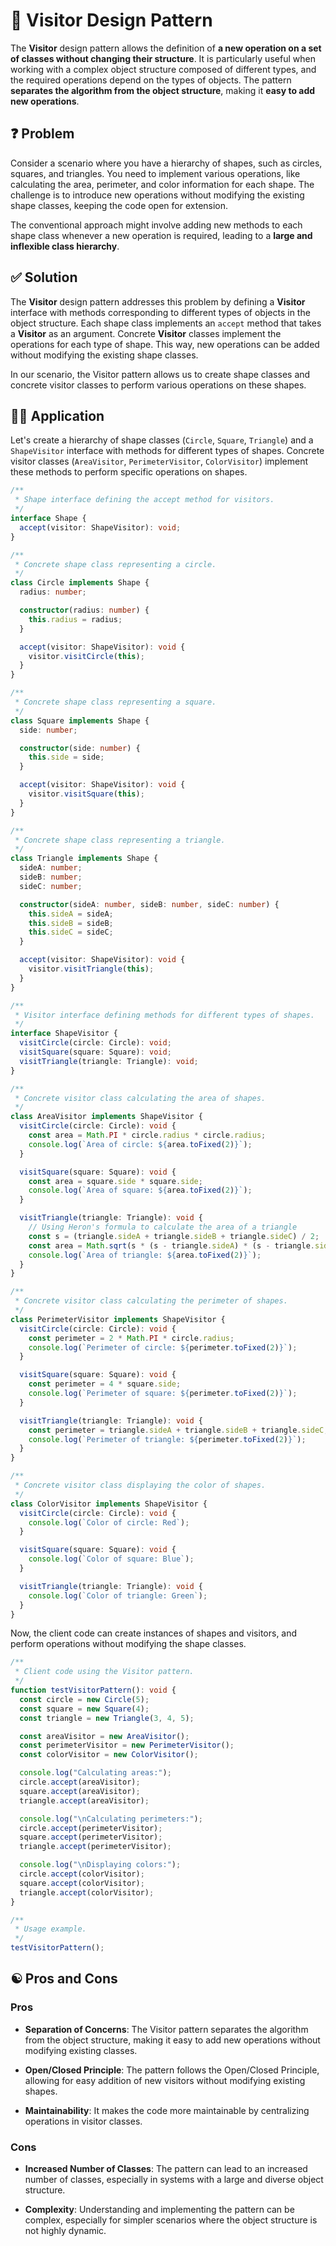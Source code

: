 # 🧳 Visitor Design Pattern

The **Visitor** design pattern allows the definition of **a new operation on a set of classes without changing their structure**. It is particularly useful when working with a complex object structure composed of different types, and the required operations depend on the types of objects. The pattern **separates the algorithm from the object structure**, making it **easy to add new operations**.

## ❓ Problem

Consider a scenario where you have a hierarchy of shapes, such as circles, squares, and triangles. You need to implement various operations, like calculating the area, perimeter, and color information for each shape. The challenge is to introduce new operations without modifying the existing shape classes, keeping the code open for extension.

The conventional approach might involve adding new methods to each shape class whenever a new operation is required, leading to a **large and inflexible class hierarchy**.

## ✅ Solution

The **Visitor** design pattern addresses this problem by defining a **Visitor** interface with methods corresponding to different types of objects in the object structure. Each shape class implements an `accept` method that takes a **Visitor** as an argument. Concrete **Visitor** classes implement the operations for each type of shape. This way, new operations can be added without modifying the existing shape classes.

In our scenario, the Visitor pattern allows us to create shape classes and concrete visitor classes to perform various operations on these shapes.

## ✍🏻 Application

Let's create a hierarchy of shape classes (`Circle`, `Square`, `Triangle`) and a `ShapeVisitor` interface with methods for different types of shapes. Concrete visitor classes (`AreaVisitor`, `PerimeterVisitor`, `ColorVisitor`) implement these methods to perform specific operations on shapes.

```typescript
/**
 * Shape interface defining the accept method for visitors.
 */
interface Shape {
  accept(visitor: ShapeVisitor): void;
}

/**
 * Concrete shape class representing a circle.
 */
class Circle implements Shape {
  radius: number;

  constructor(radius: number) {
    this.radius = radius;
  }

  accept(visitor: ShapeVisitor): void {
    visitor.visitCircle(this);
  }
}

/**
 * Concrete shape class representing a square.
 */
class Square implements Shape {
  side: number;

  constructor(side: number) {
    this.side = side;
  }

  accept(visitor: ShapeVisitor): void {
    visitor.visitSquare(this);
  }
}

/**
 * Concrete shape class representing a triangle.
 */
class Triangle implements Shape {
  sideA: number;
  sideB: number;
  sideC: number;

  constructor(sideA: number, sideB: number, sideC: number) {
    this.sideA = sideA;
    this.sideB = sideB;
    this.sideC = sideC;
  }

  accept(visitor: ShapeVisitor): void {
    visitor.visitTriangle(this);
  }
}

/**
 * Visitor interface defining methods for different types of shapes.
 */
interface ShapeVisitor {
  visitCircle(circle: Circle): void;
  visitSquare(square: Square): void;
  visitTriangle(triangle: Triangle): void;
}

/**
 * Concrete visitor class calculating the area of shapes.
 */
class AreaVisitor implements ShapeVisitor {
  visitCircle(circle: Circle): void {
    const area = Math.PI * circle.radius * circle.radius;
    console.log(`Area of circle: ${area.toFixed(2)}`);
  }

  visitSquare(square: Square): void {
    const area = square.side * square.side;
    console.log(`Area of square: ${area.toFixed(2)}`);
  }

  visitTriangle(triangle: Triangle): void {
    // Using Heron's formula to calculate the area of a triangle
    const s = (triangle.sideA + triangle.sideB + triangle.sideC) / 2;
    const area = Math.sqrt(s * (s - triangle.sideA) * (s - triangle.sideB) * (s - triangle.sideC));
    console.log(`Area of triangle: ${area.toFixed(2)}`);
  }
}

/**
 * Concrete visitor class calculating the perimeter of shapes.
 */
class PerimeterVisitor implements ShapeVisitor {
  visitCircle(circle: Circle): void {
    const perimeter = 2 * Math.PI * circle.radius;
    console.log(`Perimeter of circle: ${perimeter.toFixed(2)}`);
  }

  visitSquare(square: Square): void {
    const perimeter = 4 * square.side;
    console.log(`Perimeter of square: ${perimeter.toFixed(2)}`);
  }

  visitTriangle(triangle: Triangle): void {
    const perimeter = triangle.sideA + triangle.sideB + triangle.sideC;
    console.log(`Perimeter of triangle: ${perimeter.toFixed(2)}`);
  }
}

/**
 * Concrete visitor class displaying the color of shapes.
 */
class ColorVisitor implements ShapeVisitor {
  visitCircle(circle: Circle): void {
    console.log(`Color of circle: Red`);
  }

  visitSquare(square: Square): void {
    console.log(`Color of square: Blue`);
  }

  visitTriangle(triangle: Triangle): void {
    console.log(`Color of triangle: Green`);
  }
}
```

Now, the client code can create instances of shapes and visitors, and perform operations without modifying the shape classes.

```typescript
/**
 * Client code using the Visitor pattern.
 */
function testVisitorPattern(): void {
  const circle = new Circle(5);
  const square = new Square(4);
  const triangle = new Triangle(3, 4, 5);

  const areaVisitor = new AreaVisitor();
  const perimeterVisitor = new PerimeterVisitor();
  const colorVisitor = new ColorVisitor();

  console.log("Calculating areas:");
  circle.accept(areaVisitor);
  square.accept(areaVisitor);
  triangle.accept(areaVisitor);

  console.log("\nCalculating perimeters:");
  circle.accept(perimeterVisitor);
  square.accept(perimeterVisitor);
  triangle.accept(perimeterVisitor);

  console.log("\nDisplaying colors:");
  circle.accept(colorVisitor);
  square.accept(colorVisitor);
  triangle.accept(colorVisitor);
}

/**
 * Usage example.
 */
testVisitorPattern();
```

## ☯️ Pros and Cons

### Pros

- **Separation of Concerns**: The Visitor pattern separates the algorithm from the object structure, making it easy to add new operations without modifying existing classes.

- **Open/Closed Principle**: The pattern follows the Open/Closed Principle, allowing for easy addition of new visitors without modifying existing shapes.

- **Maintainability**: It makes the code more maintainable by centralizing operations in visitor classes.

### Cons

- **Increased Number of Classes**: The pattern can lead to an increased number of classes, especially in systems with a large and diverse object structure.

- **Complexity**: Understanding and implementing the pattern can be complex, especially for simpler scenarios where the object structure is not highly dynamic.
